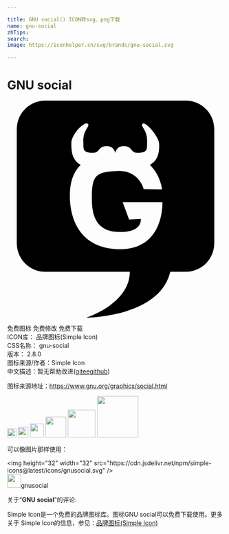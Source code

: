 ```yaml
---

title: GNU social() ICON转svg、png下载
name: gnu-social
zhTips: 
search: 
image: https://iconhelper.cn/svg/brands/gnu-social.svg

---
```


# GNU social  <small style="font-size: 60%;font-weight: 100"></small>

<div id="svg" class="svg-wrap">
<svg role="img" viewBox="0 0 24 24" xmlns="http://www.w3.org/2000/svg"><title>GNU social icon</title><path d="M4.217 0C2.474 0 1.06 1.413 1.06 3.156V15.77c0 1.744 1.414 3.158 3.157 3.158h9.367C13.567 22.498 8.756 24 8.756 24s8.138-.038 9.305-5.072h1.72c1.744 0 3.157-1.414 3.157-3.157V3.157C22.938 1.413 21.524 0 19.782 0H4.218zm4.527 2.53c.073-.013.132-.003.174.034.335.3-.556.593-.484 2.063.032.646-.16 1.146 1.076 1.146.826 0 .483-.734 1.523-.734.656 0 .86.435.934.767.072-.33.274-.768.93-.768 1.04 0 .7.733 1.525.733 1.237 0 1.044-.5 1.076-1.146.072-1.47-.82-1.764-.484-2.063.042-.037.1-.042.172-.02.5.143 1.607 1.558 1.638 2.155.038.71.04 1.825-1.015 2.407 1.19 1.167 1.352 2.72 1.352 2.72l-2.045-.034s-.464-2.118-2.94-2.01c-2.474.108-2.796.538-2.796 3.156 0 2.617 1.147 3.517 2.905 3.585 2.76.108 2.51-1.433 2.51-1.433l-1.29.072-.718-1.937h4.41c0 2.116-.897 5.414-5.092 5.2-4.196-.216-5.128-3.515-5.164-5.74-.018-1.225.188-2.602 1.2-3.574-1.052-.58-1.033-1.7-1.033-2.414 0-.88 1.13-2.084 1.637-2.17z"/></svg>
</div>
<detail full-name='gnu-social'></detail>

<div class="detail-page">
<p>
<span><span class="badge-success badge">免费图标</span> <span class="badge-success badge">免费修改</span>  <span class="badge-success badge">免费下载</span> </span>
<br/>
<span>
ICON库：
<span class="badge-secondary badge">品牌图标(Simple Icon)</span> 
</span>
<br/>
<span>
CSS名称：
<span class="badge-secondary badge">gnu-social</span> 
</span>

<br/>
<span>
版本：
<span class="badge-secondary badge">2.8.0</span> 
</span>
<br/>
<span>图标来源/作者：<span class="badge-light badge">Simple Icon</span></span> 
<br/>
<span class="zh-detail">中文描述：暂无<span class="help-link"><span>帮助改进</span>(<a href="https://gitee.com/liuwave/icon-helper/edit/master/json/brands/gnu-social.json" target="_blank" rel="noopener noreferrer">gitee</a><a href="https://github.com/liuwave/icon-helper/edit/master/json/brands/gnu-social.json" target="_blank" rel="noopener noreferrer">github</a></span>)</span><br/>
</p>
</div><div class="description description alert alert-light"><p>图标来源地址：<a href="https://www.gnu.org/graphics/social.html" target="_blank" rel="noopener noreferrer">https://www.gnu.org/graphics/social.html</a></p></div>
<div class="alert alert-dark">
<img height="21" width="21" src="https://cdn.jsdelivr.net/npm/simple-icons@latest/icons/gnusocial.svg" />
<img height="24" width="24" src="https://cdn.jsdelivr.net/npm/simple-icons@latest/icons/gnusocial.svg" />
<img height="32" width="32" src="https://cdn.jsdelivr.net/npm/simple-icons@latest/icons/gnusocial.svg" />
<img height="48" width="48" src="https://cdn.jsdelivr.net/npm/simple-icons@latest/icons/gnusocial.svg" />
<img height="64" width="64" src="https://cdn.jsdelivr.net/npm/simple-icons@latest/icons/gnusocial.svg" />
<img height="96" width="96" src="https://cdn.jsdelivr.net/npm/simple-icons@latest/icons/gnusocial.svg" />

</div>
<div>
  <p>可以像图片那样使用：    
  </p>
  <div class="alert alert-primary" style="font-size: 14px">
    &lt;img height="32" width="32" src="https://cdn.jsdelivr.net/npm/simple-icons@latest/icons/gnusocial.svg" /&gt;
    <copy-btn content='<img height="32" width="32" src="https://cdn.jsdelivr.net/npm/simple-icons@latest/icons/gnusocial.svg" />'></copy-btn>
  </div>
  <div class="alert alert-secondary">
    <img height="32" width="32" src="https://cdn.jsdelivr.net/npm/simple-icons@latest/icons/gnusocial.svg" />gnusocial
    <copy-btn content="gnusocial" btn-title="复制图标名称"></copy-btn>
  </div>
</div>
<div class="icon-detail__container">
<p>关于“<b>GNU social</b>”的评论:</p>
</div>
<Vssue title="关于“GNU social”的评论" />
<div><p>Simple Icon是一个免费的品牌图标库。图标GNU social可以免费下载使用。更多关于  Simple Icon的信息，参见：<a target="_blank" href="https://iconhelper.cn/brands.html">品牌图标(Simple Icon)</a>
</p></div>

